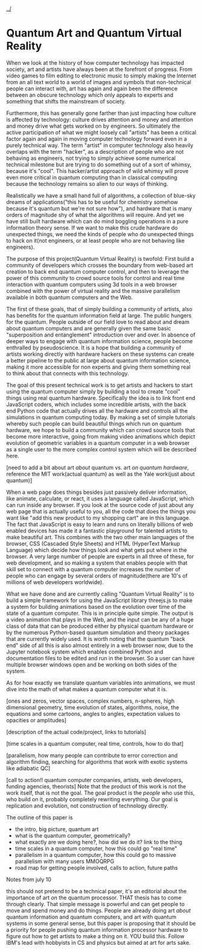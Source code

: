 [../](../)

# Quantum Art and Quantum Virtual Reality

When we look at the history of how computer technology has impacted society, art and artists have always been at the forefront of progress.  From video games to film editing to electronic music to simply making the Internet from an all text world to a world of images and symbols that non-technical people can interact with, art has again and again been the difference between an obscure technology which only appeals to experts and something that shifts the mainstream of society.  

Furthermore, this has generally gone farther than just impacting how culture is affected by technology: culture drives attention and money and attention and money drive what gets worked on by engineers.  So ultimately the active participation of what we might loosely call "artists" has been a critical factor again and again in moving computer technology forward even in a purely technical way.  The term "artist" in computer technology also heavily overlaps with the term "hacker", as a description of people who are not behaving as engineers, not trying to simply achieve some numerical technical milestone but are trying to do something out of a sort of whimsy, because it's "cool".  This hacker/artist approach of wild whimsy will prove even more critical in quantum computing than in classical computing because the technology remains so alien to our ways of thinking.  

Realistically we have a small hand full of algorithms, a collection of blue-sky dreams of applications("this has to be useful for chemistry somehow because it's quantum but we're not sure how"), and hardware that is many orders of magnitude shy of what the algorithms will require.  And yet we have still built hardware which can do mind boggling operations in a pure information theory sense.  If we want to make this crude hardware do unexpected things, we need the kinds of people who do unexpected things to hack on it(not engineers, or at least people who are not behaving like engineers).  

The purpose of this project(Quantum Virtual Reality) is twofold: First build a community of developers which crosses the boundary from web-based art creation to back end quantum computer control, and then to leverage the power of this community to crowd source tools for control and real time interaction with quantum computers using 3d tools in a web browser combined with the power of virtual reality and the massive parallelism available in both quantum computers and the Web.

The first of these goals, that of simply building a community of artists, also has benefits for the quantum information field at large.  The public hungers for the quantum.  People outside of our field love to read about and dream about quantum computers and are generally given the same basic "superposition and entanglement" introduction over and over.  In absence of deeper ways to engage with quantum information science, people become enthralled by pseudoscience. It is a hope that building a community of artists working directly with hardware hackers on these systems can create a better pipeline to the public at large about quantum information science, making it more accessible for non experts and giving them something real to think about that connects with this technology.

The goal of this present technical work is to get artists and hackers to start using the quantum computer simply by building a tool to create "cool" things using real quantum hardware.  Specifically the idea is to link front end JavaScript coders, which includes some incredible artists, with the back end Python code that actually drives all the hardware and controls all the simulations in quantum computing today.  By making a set of simple tutorials whereby such people can build beautiful things which run on quantum hardware, we hope to build a community which can crowd source tools that become more interactive, going from making video animations which depict evolution of geometric variables in a quantum computer in a web browser as a single user to the more complex control system which will be described here.

[need to add a bit about art *about* quantum vs. art *on quantum hardware*, reference the MIT work(actual quantum) as well as the Yale work(just about quantum)]

When a web page does things besides just passively deliver information, like animate, calculate, or react, it uses a language called JavaScript, which can run inside any browser.  If you look at the source code of just about any web page that is actually useful to you, all the code that does the things you want like "add this new product to my shopping cart" are in this language.  The fact that JavaScript is easy to learn and runs on literally billions of web enabled devices has made it a fantastic playground for talented artists to make beautiful art. This combines with the two other main languages of the browser, CSS (Cascaded Style Sheets) and HTML (HyperText Markup Language) which decide how things look and what gets put where in the browser.  A very large number of people are experts in all three of these, for web development, and so making a system that enables people with that skill set to connect with a quantum computer increases the number of people who can engage by several orders of magnitude(there are 10's of millions of web developers worldwide).  

What we have done and are currently calling "Quantum Virtual Reality" is to build a simple framework for using the JavaScript library threejs.js to make a system for building animations based on the evolution over time of the state of a quantum computer.  This is in principle quite simple.  The output is a video animation that plays in the Web, and the input can be any of a huge class of data that can be produced either by physical quantum hardware or by the numerous Python-based quantum simulation and theory packages that are currently widely used.  It is worth noting that the quantum "back end" side of all this is also almost entirely in a web browser now, due to the Jupyter notebook system which enables combined Python and documentation files to be edited and run in the browser.  So a user can have multiple browser windows open and be working on both sides of the system.

As for how exactly we translate quantum variables into animations, we must dive into the math of what makes a quantum computer what it is.  

[ones and zeros, vector spaces, complex numbers, n-spheres, high dimensional geometry, time evolution of states, algorithms, noise, the equations and some cartoons, angles to angles, expectation values to opacities or amplitudes]

[description of the actual code/project, links to tutorials]

[time scales in a quantum computer, real time, controls, how to do that]

[parallelism, how many people can contribute to error correction and algorithm finding, searching for algorithms that work with exotic systems like adiabatic QC]

[call to action!!  quantum computer companies, artists, web developers, funding agencies, theorists]  Note that the product of this work is not the work itself, that is not the goal. The goal product is the *people* who use this, who build on it, probably completely rewriting everything.  Our goal is replication and evolution, not construction of technology directly.



The outline of this paper is

- the intro, big picture, quantum art
- what is the quantum computer, geometrically?
- what exactly are we doing here?, how did we do it? link to the thing
- time scales in a quantum computer, how this could go "real time"
- parallelism in a quantum computer, how this could go to massive parallelism with many users MMOQRPG
- road map for getting people involved, calls to action, future paths


Notes from july 10

this should not pretend to be a technical paper, it's an editorial about the importance of art *on* the quantum processor. THAT thesis has to come through clearly.  That simple message is powerful and can get people to move and spend money and do things.  People are already doing art *about* quantum information and quantum computers, and art with quantum systems in some general sense, but this paper is proposing that it should be a priority for people pushing quantum information processor hardware to figure out how to get artists to make a thing on it.  YOU build this.  Follow IBM's lead with hobbyists in CS and physics but aimed at art for arts sake.







